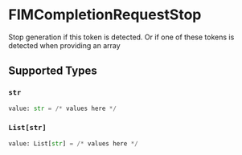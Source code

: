 # FIMCompletionRequestStop

Stop generation if this token is detected. Or if one of these tokens is detected when providing an array


## Supported Types

### `str`

```python
value: str = /* values here */
```

### `List[str]`

```python
value: List[str] = /* values here */
```

